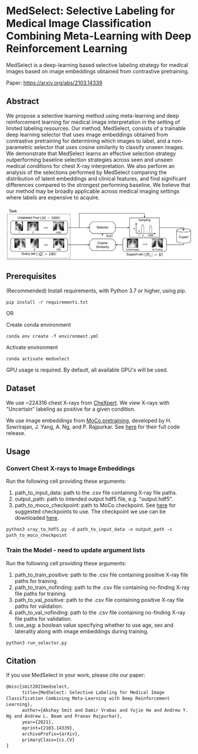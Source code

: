 # MedSelect: Selective Labeling for Medical Image Classification Combining Meta-Learning with Deep Reinforcement Learning

MedSelect is a deep-learning based selective labeling strategy for medical images based on image embeddings obtained from contrastive pretraining.

Paper: https://arxiv.org/abs/2103.14339

## Abstract

We propose a selective learning method using meta-learning and deep reinforcement learning for medical image interpretation in the setting of limited labeling resources. Our method, MedSelect, consists of a trainable deep learning selector that uses image embeddings obtained from contrastive pretraining for determining which images to label, and a non-parametric selector that uses cosine similarity to classify unseen images. We demonstrate that MedSelect learns an effective selection strategy outperforming baseline selection strategies across seen and unseen medical conditions for chest X-ray interpretation. We also perform an analysis of the selections performed by MedSelect comparing the distribution of latent embeddings and clinical features, and find significant differences compared to the strongest performing baseline. We believe that our method may be broadly applicable across medical imaging settings where labels are expensive to acquire.

![The approach](figures/model.png)

## Prerequisites
(Recommended) Install requirements, with Python 3.7 or higher, using pip.

```
pip install -r requirements.txt
```

OR

Create conda environment

```
conda env create -f environment.yml
```

Activate environment

```
conda activate medselect
```

GPU usage is required. By default, all available GPU's will be used.

## Dataset

We use ~224316 chest X-rays from [CheXpert](https://arxiv.org/abs/1901.07031). We view X-rays with "Uncertain" labeling as positive for a given condition.

We use image embeddings from [MoCo pretraining](https://arxiv.org/abs/2010.05352), developed by H. Sowrirajan, J. Yang, A. Ng, and P. Rajpurkar. See [here](https://github.com/stanfordmlgroup/MoCo-CXR) for their full code release.

## Usage

### Convert Chest X-rays to Image Embeddings

Run the following cell providing these arguments:
1. path_to_input_data: path to the .csv file containing X-ray file paths.
2. output_path: path to intended output hdf5 file, e.g. "output.hdf5".
3. path_to_moco_checkpoint: path to MoCo checkpoint. See [here](https://github.com/stanfordmlgroup/MoCo-CXR) for suggested checkpoints to use. The checkpoint we use can be downloaded [here](https://drive.google.com/file/d/1ouNsDFzovHRhmWi4uz6iCvXe7pO8D7P7/view?usp=sharing).

```
python3 xray_to_hdf5.py -d path_to_input_data -o output_path -c path_to_moco_checkpoint
```

### Train the Model - need to update argument lists

Run the following cell providing these arguments:
1. path_to_train_positive: path to the .csv file containing positive X-ray file paths for training.
2. path_to_train_nofinding: path to the .csv file containing no-finding X-ray file paths for training.
3. path_to_val_positive: path to the .csv file containing positive X-ray file paths for validation.
4. path_to_val_nofinding: path to the .csv file containing no-finding X-ray file paths for validation.
5. use_asg: a boolean value specifying whether to use age, sex and laterality along with image embeddings during training.

```
python3 run_selector.py
```

## Citation

If you use MedSelect in your work, please cite our paper:

```
@misc{smit2021medselect,
      title={MedSelect: Selective Labeling for Medical Image Classification Combining Meta-Learning with Deep Reinforcement Learning},
      author={Akshay Smit and Damir Vrabac and Yujie He and Andrew Y. Ng and Andrew L. Beam and Pranav Rajpurkar},
      year={2021},
      eprint={2103.14339},
      archivePrefix={arXiv},
      primaryClass={cs.CV}
}
```
